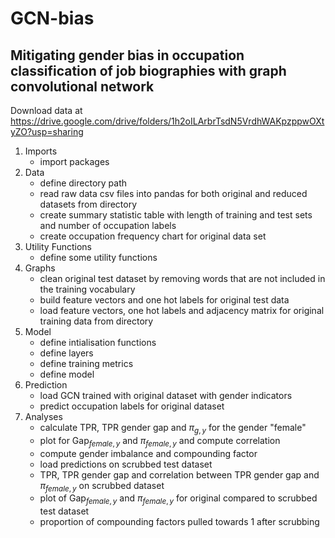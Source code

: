 # GCN-bias

## Mitigating gender bias in occupation classification of job biographies with graph convolutional network

Download data at https://drive.google.com/drive/folders/1h2oILArbrTsdN5VrdhWAKpzppwOXtyZO?usp=sharing



1. Imports
    - import packages <br>
2. Data
    - define directory path<br>
    - read raw data csv files into pandas for both original and reduced datasets from directory<br>
    - create summary statistic table with length of training and test sets and number of occupation labels<br>
    - create occupation frequency chart for original data set<br>
3. Utility Functions
    - define some utility functions<br>
4. Graphs
    - clean original test dataset by removing words that are not included in the training vocabulary<br>
    - build feature vectors and one hot labels for original test data<br>
    - load feature vectors, one hot labels and adjacency matrix for original training data from directory<br>
5. Model
    - define intialisation functions<br>
    - define layers<br>
    - define training metrics<br>
    - define model<br>
6. Prediction
    - load GCN trained with original dataset with gender indicators<br>
    - predict occupation labels for original dataset<br>
7. Analyses
    - calculate TPR, TPR gender gap and $\pi_{g,y}$ for the gender "female"<br>
    - plot for $\text{Gap}_{female,y}$ and $\pi_{female,y}$ and compute correlation <br>
    - compute gender imbalance and compounding factor<br>
    - load predictions on scrubbed test dataset<br>
    - TPR, TPR gender gap and correlation between TPR gender gap and $\pi_{female,y}$ on scrubbed dataset<br>
    - plot of $\text{Gap}_{female,y}$ and $\pi_{female,y}$ for original compared to scrubbed test dataset<br>
    - proportion of compounding factors pulled towards 1 after scrubbing

